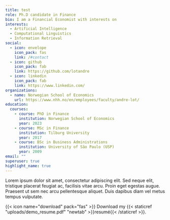 ```yaml
---
title: test
role: Ph.D candidate in Finance
bio: I am a Financial Economist with interests on
interests:
  - Artificial Intelligence
  - Computational Linguistics
  - Information Retrieval
social:
  - icon: envelope
    icon_pack: fas
    link: /#contact
  - icon: github
    icon_pack: fab
    link: https://github.com/lotandre
  - icon: linkedin
    icon_pack: fab
    link: https://www.linkedin.com/
organizations:
  - name: Norwegian School of Economics
    url: https://www.nhh.no/en/employees/faculty/andre-lot/
education:
  courses:
    - course: PhD in Finance
      institution: Norwegian School of Economics
      year: 2023
    - course: MSc in Finance
      institution: Tilburg University
      year: 2017
    - course: BSc in Business Administrations
      institution: University of São Paulo (USP)
      year: 2009
email: ""
superuser: true
highlight_name: true
---
```



Lorem ipsum dolor sit amet, consectetur adipiscing elit. Sed neque elit, tristique placerat feugiat ac, facilisis vitae arcu. Proin eget egestas augue. Praesent ut sem nec arcu pellentesque aliquet. Duis dapibus diam vel metus tempus vulputate.

{{< icon name="download" pack="fas" >}} Download my {{< staticref "uploads/demo_resume.pdf" "newtab" >}}resumé{{< /staticref >}}.
